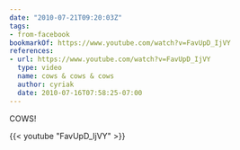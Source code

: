 ```yaml
---
date: "2010-07-21T09:20:03Z"
tags:
- from-facebook
bookmarkOf: https://www.youtube.com/watch?v=FavUpD_IjVY
references:
- url: https://www.youtube.com/watch?v=FavUpD_IjVY
  type: video
  name: cows & cows & cows
  author: cyriak
  date: 2010-07-16T07:58:25-07:00
---
```

COWS!

{{< youtube "FavUpD_IjVY" >}}
